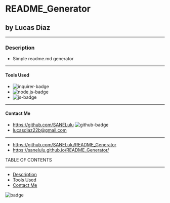 # README_Generator
## by Lucas Diaz
_______________________________________________________________
### Description 
* Simple readme.md generator
_______________________________________________________________
#### Tools Used 
* <img src='https://img.shields.io/badge/inquirer-orange' alt="inquirer-badge">
* <img src='https://img.shields.io/badge/node.js-green' alt="node.js-badge">
* <img src='https://img.shields.io/badge/js-yellow' alt="js-badge">
_______________________________________________________________
#### Contact Me 

* https://github.com/SANELulu <img src='https://img.shields.io/badge/github-SANELulu-orange' alt="github-badge">
* lucasdiaz22b@gmail.com
_______________________________________________________________
* https://github.com/SANELulu/README_Generator
* https://sanelulu.github.io/README_Generator/

TABLE OF CONTENTS 
_______________________________________________________________
* [Description](#description)
* [Tools Used](#tools-used)
* [Contact Me](#contact-Me)





















<img src='https://img.shields.io/github/last-commit/SANELulu/README_Generator?style=plastic' alt="badge">
